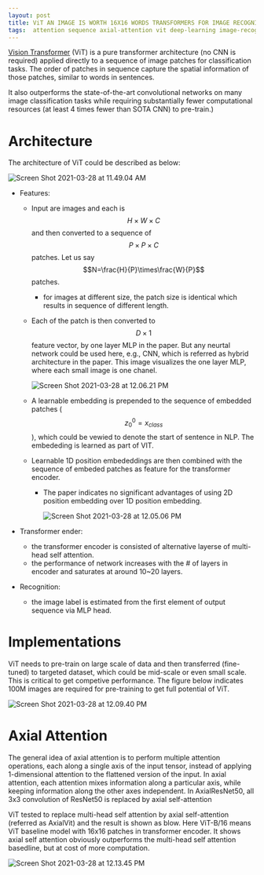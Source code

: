 ```yaml
---
layout: post
title: ViT AN IMAGE IS WORTH 16X16 WORDS TRANSFORMERS FOR IMAGE RECOGNITION AT SCALE
tags:  attention sequence axial-attention vit deep-learning image-recognition transformer
---
```

[Vision Transformer](https://arxiv.org/pdf/2010.11929.pdf) (ViT) is a pure transformer architecture (no CNN is required) applied directly to a sequence of image patches for classification tasks. The order of patches in sequence capture the spatial information of those patches, similar to words in sentences.

It also outperforms the state-of-the-art convolutional networks on many image classification tasks while requiring substantially fewer computational resources (at least 4 times fewer than SOTA CNN) to pre-train.)

# Architecture

The architecture of ViT could be described as below:

![Screen Shot 2021-03-28 at 11.49.04 AM](https://raw.githubusercontent.com/zhangtemplar/zhangtemplar.github.io/master/uPic/2021_03_28_11_49_07_Screen%20Shot%202021-03-28%20at%2011.49.04%20AM.png)

- Features:

  - Input are images and each is $$H\times W\times C$$ and then converted to a sequence of $$P\times P \times C$$ patches. Let us say $$N=\frac{H}{P}\times\frac{W}{P}$$ patches.

    - for images at different size, the patch size is identical which results in sequence of different length.

  - Each of the patch is then converted to $$D\times 1$$ feature vector, by one layer MLP in the paper. But any neurtal network could be used here, e.g., CNN, which is referred as hybrid architecture in the paper. This image visualizes the one layer MLP, where each small image is one chanel.

    ![Screen Shot 2021-03-28 at 12.06.21 PM](https://raw.githubusercontent.com/zhangtemplar/zhangtemplar.github.io/master/uPic/2021_03_28_12_06_27_Screen%20Shot%202021-03-28%20at%2012.06.21%20PM.png)

  - A learnable embedding is prepended to the sequence of embedded patches ($$z_0^0=x_{class}$$), which could be vewied to denote the start of sentence in NLP. The embededing is learned as part of VIT.

  - Learnable 1D position embededdings are then combined with the sequence of embeded patches as feature for the transformer encoder.  

    - The paper indicates no significant advantages of using 2D position embedding over 1D position embedding.  

      ![Screen Shot 2021-03-28 at 12.05.06 PM](https://raw.githubusercontent.com/zhangtemplar/zhangtemplar.github.io/master/uPic/2021_03_28_12_05_32_2021_03_28_12_05_12_Screen%20Shot%202021-03-28%20at%2012.05.06%20PM.png)

- Transformer ender:

  - the transformer encoder is consisted of alternative layerse of multi-head self attention.
  - the performance of network increases with the # of layers in encoder and saturates at around 10~20 layers.

- Recognition:

  - the image label is estimated from the first element of output sequence via MLP head.

# Implementations

ViT needs to pre-train on large scale of data and then transferred (fine-tuned) to targeted dataset, which could be mid-scale or even small scale. This is critical to get competive performance. The figure below indicates 100M images are required for pre-training to get full potential of ViT. 

![Screen Shot 2021-03-28 at 12.09.40 PM](https://raw.githubusercontent.com/zhangtemplar/zhangtemplar.github.io/master/uPic/2021_03_28_12_09_43_Screen%20Shot%202021-03-28%20at%2012.09.40%20PM.png)

# Axial Attention

The general idea of axial attention is to perform multiple attention operations, each along a single axis of the input tensor, instead of applying 1-dimensional attention to the flattened version of the input. In axial attention, each attention mixes information along a particular axis, while keeping information along the other axes independent. In AxialResNet50, all 3x3 convolution of ResNet50 is replaced by axial self-attention

ViT tested to replace multi-head self attention by axial self-attention (referred as AxialVit) and the result is shown as blow. Here ViT-B/16 means ViT baseline model with 16x16 patches in transformer encoder. It shows axial self attention obviously outperforms the multi-head self attention basedline, but at cost of more computation.

![Screen Shot 2021-03-28 at 12.13.45 PM](https://raw.githubusercontent.com/zhangtemplar/zhangtemplar.github.io/master/uPic/2021_03_28_12_13_48_Screen%20Shot%202021-03-28%20at%2012.13.45%20PM.png)

